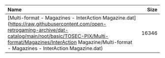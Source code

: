 |Name|Size|
|:---|---:|
|[Multi-format - Magazines - InterAction Magazine.dat](https://raw.githubusercontent.com/open-retrogaming-archive/dat-catalog/main/root/basic/TOSEC-PIX/Multi-format/Magazines/InterAction Magazine/Multi-format - Magazines - InterAction Magazine.dat)|16346|
